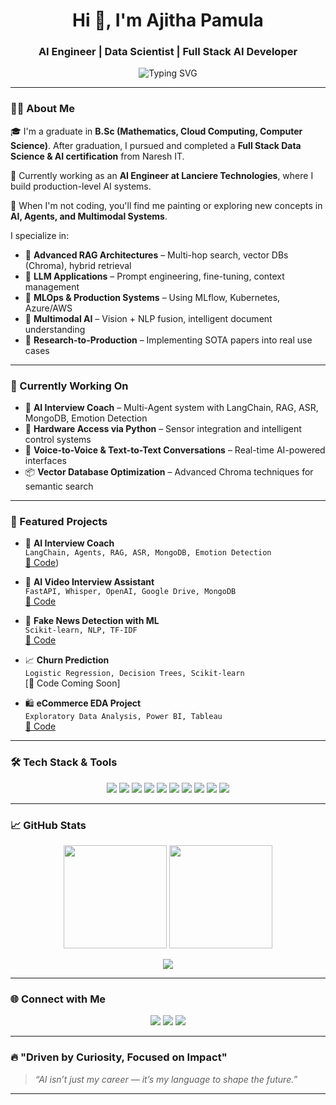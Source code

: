 <h1 align="center">
  Hi 👋, I'm Ajitha Pamula
</h1>

<h3 align="center">
  AI Engineer | Data Scientist | Full Stack AI Developer
</h3>

<p align="center">
  <img src="https://readme-typing-svg.herokuapp.com?font=Fira+Code&duration=3000&pause=500&color=00F7FF&center=true&vCenter=true&width=600&lines=AI+Engineer+%7C+LangChain+Developer+%7C+RAG+%2B+Agents+Specialist;Full-stack+AI+App+Builder+%7C+Always+Learning+%F0%9F%92%AA" alt="Typing SVG" />
</p>

---

### 🧑‍💻 About Me

🎓 I'm a graduate in **B.Sc (Mathematics, Cloud Computing, Computer Science)**. After graduation, I pursued and completed a **Full Stack Data Science & AI certification** from Naresh IT.

💼 Currently working as an **AI Engineer at Lanciere Technologies**, where I build production-level AI systems.

🎨 When I'm not coding, you'll find me painting or exploring new concepts in **AI, Agents, and Multimodal Systems**.

I specialize in:
- 🧠 **Advanced RAG Architectures** – Multi-hop search, vector DBs (Chroma), hybrid retrieval
- 🤖 **LLM Applications** – Prompt engineering, fine-tuning, context management
- 🧰 **MLOps & Production Systems** – Using MLflow, Kubernetes, Azure/AWS
- 🔄 **Multimodal AI** – Vision + NLP fusion, intelligent document understanding
- 🔬 **Research-to-Production** – Implementing SOTA papers into real use cases

---

### 🚧 Currently Working On

- 🤖 **AI Interview Coach** – Multi-Agent system with LangChain, RAG, ASR, MongoDB, Emotion Detection
- 🔌 **Hardware Access via Python** – Sensor integration and intelligent control systems
- 🧠 **Voice-to-Voice & Text-to-Text Conversations** – Real-time AI-powered interfaces
- 📦 **Vector Database Optimization** – Advanced Chroma techniques for semantic search

---

### 📂 Featured Projects

- 🎯 **AI Interview Coach**  
  `LangChain, Agents, RAG, ASR, MongoDB, Emotion Detection`  
  [📂 Code](https://github.com/ajithapamula/ai-course-interview))

- 🎥 **AI Video Interview Assistant**  
  `FastAPI, Whisper, OpenAI, Google Drive, MongoDB`  
  [📂 Code](https://github.com/ajithapamula/AI-Video-Interview-Assistant)

- 📰 **Fake News Detection with ML**  
  `Scikit-learn, NLP, TF-IDF`  
  [📂 Code](https://github.com/ajithapamula/fake-news-detection)

- 📈 **Churn Prediction**  
  `Logistic Regression, Decision Trees, Scikit-learn`  
  [📂 Code Coming Soon]

- 🛍️ **eCommerce EDA Project**  
  `Exploratory Data Analysis, Power BI, Tableau`  
  [📂 Code](https://github.com/ajithapamula/E-commerce-EDA)

---

### 🛠️ Tech Stack & Tools

<p align="center">
  <img src="https://img.shields.io/badge/Python-3776AB?style=flat&logo=python&logoColor=white"/>
  <img src="https://img.shields.io/badge/LangChain-%23000000.svg?style=flat&logo=LangChain&logoColor=white"/>
  <img src="https://img.shields.io/badge/FastAPI-005571?style=flat&logo=fastapi"/>
  <img src="https://img.shields.io/badge/React-20232A?style=flat&logo=react&logoColor=61DAFB"/>
  <img src="https://img.shields.io/badge/Tailwind_CSS-38B2AC?style=flat&logo=tailwind-css&logoColor=white"/>
  <img src="https://img.shields.io/badge/MongoDB-4EA94B?style=flat&logo=mongodb&logoColor=white"/>
  <img src="https://img.shields.io/badge/Chroma-ff69b4?style=flat"/>
  <img src="https://img.shields.io/badge/SQL-003B57?style=flat&logo=postgresql&logoColor=white"/>
  <img src="https://img.shields.io/badge/Azure-0078D4?style=flat&logo=microsoftazure&logoColor=white"/>
  <img src="https://img.shields.io/badge/GitHub_Actions-2088FF?style=flat&logo=github-actions&logoColor=white"/>
</p>

---

### 📈 GitHub Stats

<p align="center">
  <img src="https://github-readme-stats.vercel.app/api?username=ajithapamula&show_icons=true&theme=tokyonight" height="165"/>
  <img src="https://github-readme-streak-stats.herokuapp.com?user=ajithapamula&theme=tokyonight" height="165"/>
</p>

<p align="center">
  <img src="https://github-profile-trophy.vercel.app/?username=ajithapamula&theme=algolia&margin-w=15&margin-h=15"/>
</p>

---

### 🌐 Connect with Me

<p align="center">
  <a href="mailto:pamulaajitha04@gmail.com"><img src="https://img.shields.io/badge/Gmail-D14836?style=flat&logo=gmail&logoColor=white"/></a>
  <a href="https://www.linkedin.com/in/ajithapamula"><img src="https://img.shields.io/badge/LinkedIn-blue?style=flat&logo=linkedin&logoColor=white"/></a>
  <a href="https://github.com/ajithapamula"><img src="https://img.shields.io/badge/GitHub-100000?style=flat&logo=github&logoColor=white"/></a>
</p>

---

### 🔥 "Driven by Curiosity, Focused on Impact"

> _“AI isn’t just my career — it’s my language to shape the future.”_

---
